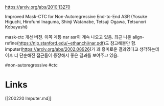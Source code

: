 https://arxiv.org/abs/2010.13270

Improved Mask-CTC for Non-Autoregressive End-to-End ASR (Yosuke Higuchi, Hirofumi Inaguma, Shinji Watanabe, Tetsuji Ogawa, Tetsunori Kobayashi)

mask-ctc 개선 버전. 이쪽 계통 nar asr이 계속 나오고 있음. 최근 나온 align-refine(https://nlp.stanford.edu/~ethanchi/nar.pdf)도 참고해볼만 함. imputer(https://arxiv.org/abs/2002.08926)가 꽤 흥미로운 결과였다고 생각하는데 이후 더 단순해진 접근들이 등장해서 좋은 결과를 보여주고 있음.

#non-autoregressive #ctc

# Links

[[200220 Imputer.md]]